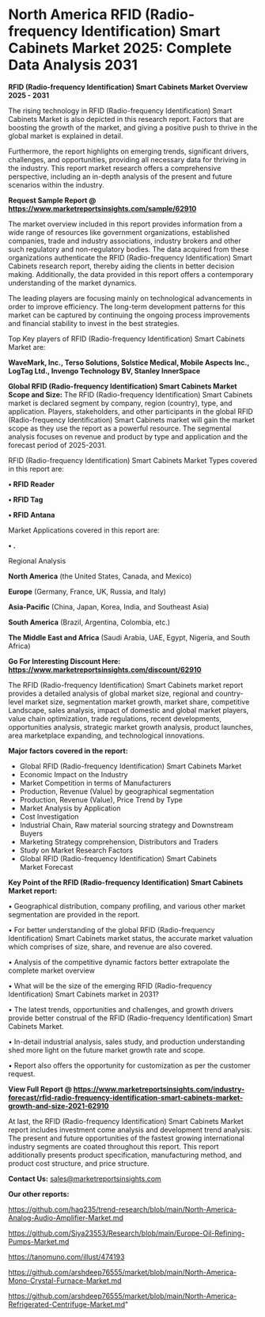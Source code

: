 # North America RFID (Radio-frequency Identification) Smart Cabinets Market 2025: Complete Data Analysis 2031

<Strong> RFID (Radio-frequency Identification) Smart Cabinets Market Overview 2025 - 2031</strong>

The rising technology in RFID (Radio-frequency Identification) Smart Cabinets Market is also depicted in this research report. Factors that are boosting the growth of the market, and giving a positive push to thrive in the global market is explained in detail.

Furthermore, the report highlights on emerging trends, significant drivers, challenges, and opportunities, providing all necessary data for thriving in the industry. This report market research offers a comprehensive perspective, including an in-depth analysis of the present and future scenarios within the industry.

<strong>Request Sample Report @ <a href=https://www.marketreportsinsights.com/sample/62910>https://www.marketreportsinsights.com/sample/62910</a></strong>

The market overview included in this report provides information from a wide range of resources like government organizations, established companies, trade and industry associations, industry brokers and other such regulatory and non-regulatory bodies. The data acquired from these organizations authenticate the RFID (Radio-frequency Identification) Smart Cabinets research report, thereby aiding the clients in better decision making. Additionally, the data provided in this report offers a contemporary understanding of the market dynamics.

The leading players are focusing mainly on technological advancements in order to improve efficiency. The long-term development patterns for this market can be captured by continuing the ongoing process improvements and financial stability to invest in the best strategies.

Top Key players of RFID (Radio-frequency Identification) Smart Cabinets Market are:

<strong>WaveMark, Inc., Terso Solutions, Solstice Medical, Mobile Aspects Inc., LogTag Ltd., Invengo Technology BV, Stanley InnerSpace</strong>

<strong><b>Global RFID (Radio-frequency Identification) Smart Cabinets Market Scope and Size:</b></strong>
The RFID (Radio-frequency Identification) Smart Cabinets market is declared segment by company, region (country), type, and application. Players, stakeholders, and other participants in the global RFID (Radio-frequency Identification) Smart Cabinets market will gain the market scope as they use the report as a powerful resource. The segmental analysis focuses on revenue and product by type and application and the forecast period of 2025-2031.

RFID (Radio-frequency Identification) Smart Cabinets Market Types covered in this report are:

<strong>• RFID Reader

• RFID Tag

• RFID Antana</strong>

Market Applications covered in this report are:

<strong>• .</strong> 

Regional Analysis

<strong>North America</strong> (the United States, Canada, and Mexico)

<strong>Europe</strong> (Germany, France, UK, Russia, and Italy)

<strong>Asia-Pacific</strong> (China, Japan, Korea, India, and Southeast Asia)

<strong>South America</strong> (Brazil, Argentina, Colombia, etc.)

<strong>The Middle East and Africa</strong> (Saudi Arabia, UAE, Egypt, Nigeria, and South Africa)

<strong>Go For Interesting Discount Here: <a href=https://www.marketreportsinsights.com/discount/62910>https://www.marketreportsinsights.com/discount/62910</a></strong>

The RFID (Radio-frequency Identification) Smart Cabinets market report provides a detailed analysis of global market size, regional and country-level market size, segmentation market growth, market share, competitive Landscape, sales analysis, impact of domestic and global market players, value chain optimization, trade regulations, recent developments, opportunities analysis, strategic market growth analysis, product launches, area marketplace expanding, and technological innovations.

<strong><b>Major factors covered in the report:</b></strong>
<ul>
  <li>Global RFID (Radio-frequency Identification) Smart Cabinets Market </li>
  <li>Economic Impact on the Industry</li>
  <li>Market Competition in terms of Manufacturers</li>
  <li>Production, Revenue (Value) by geographical segmentation</li>
  <li>Production, Revenue (Value), Price Trend by Type</li>
  <li>Market Analysis by Application</li>
  <li>Cost Investigation</li>
  <li>Industrial Chain, Raw material sourcing strategy and Downstream Buyers</li>
  <li>Marketing Strategy comprehension, Distributors and Traders</li>
  <li>Study on Market Research Factors</li>
  <li>Global RFID (Radio-frequency Identification) Smart Cabinets Market Forecast</li>
</ul>

<strong><b>Key Point of the RFID (Radio-frequency Identification) Smart Cabinets Market report:</b></strong>

• Geographical distribution, company profiling, and various other market segmentation are provided in the report.

• For better understanding of the global RFID (Radio-frequency Identification) Smart Cabinets market status, the accurate market valuation which comprises of size, share, and revenue are also covered.

• Analysis of the competitive dynamic factors better extrapolate the complete market overview

• What will be the size of the emerging RFID (Radio-frequency Identification) Smart Cabinets market in 2031?

• The latest trends, opportunities and challenges, and growth drivers provide better construal of the RFID (Radio-frequency Identification) Smart Cabinets Market.

• In-detail industrial analysis, sales study, and production understanding shed more light on the future market growth rate and scope.

• Report also offers the opportunity for customization as per the customer request.

<strong><b>View Full Report @ <a href=https://www.marketreportsinsights.com/industry-forecast/rfid-radio-frequency-identification-smart-cabinets-market-growth-and-size-2021-62910>https://www.marketreportsinsights.com/industry-forecast/rfid-radio-frequency-identification-smart-cabinets-market-growth-and-size-2021-62910</a></b></strong>


At last, the RFID (Radio-frequency Identification) Smart Cabinets Market report includes investment come analysis and development trend analysis. The present and future opportunities of the fastest growing international industry segments are coated throughout this report. This report additionally presents product specification, manufacturing method, and product cost structure, and price structure.

<strong>Contact Us:</strong>
sales@marketreportsinsights.com

<strong>Our other reports:</strong>

<a href=https://github.com/haq235/trend-research/blob/main/North-America-Analog-Audio-Amplifier-Market.md>https://github.com/haq235/trend-research/blob/main/North-America-Analog-Audio-Amplifier-Market.md</a>

<a href=https://github.com/Siya23553/Research/blob/main/Europe-Oil-Refining-Pumps-Market.md>https://github.com/Siya23553/Research/blob/main/Europe-Oil-Refining-Pumps-Market.md</a>

<a href=https://tanomuno.com/illust/474193>https://tanomuno.com/illust/474193</a>

<a href=https://github.com/arshdeep76555/market/blob/main/North-America-Mono-Crystal-Furnace-Market.md>https://github.com/arshdeep76555/market/blob/main/North-America-Mono-Crystal-Furnace-Market.md</a>

<a href=https://github.com/arshdeep76555/market/blob/main/North-America-Refrigerated-Centrifuge-Market.md>https://github.com/arshdeep76555/market/blob/main/North-America-Refrigerated-Centrifuge-Market.md</a>"

